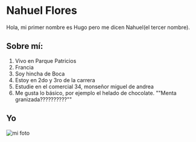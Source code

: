# Nahuel Flores
Hola, mi primer nombre es Hugo pero me dicen Nahuel(el tercer nombre).
## Sobre mí: 
1. Vivo en Parque Patricios
2. Francia
3. Soy hincha de Boca
4. Estoy en 2do y 3ro de la carrera
5. Estudie en el comercial 34, monseñor miguel de andrea
6. Me gusta lo básico, por ejemplo el helado de chocolate. ""Menta granizada??????????""

## Yo
![mi foto](boca.jpeg)

